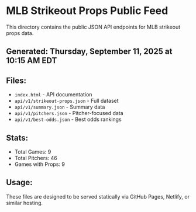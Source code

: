 # MLB Strikeout Props Public Feed

This directory contains the public JSON API endpoints for MLB strikeout props data.

## Generated: Thursday, September 11, 2025 at 10:15 AM EDT

## Files:
- `index.html` - API documentation
- `api/v1/strikeout-props.json` - Full dataset
- `api/v1/summary.json` - Summary data
- `api/v1/pitchers.json` - Pitcher-focused data  
- `api/v1/best-odds.json` - Best odds rankings

## Stats:
- Total Games: 9
- Total Pitchers: 46
- Games with Props: 9

## Usage:
These files are designed to be served statically via GitHub Pages, Netlify, or similar hosting.
